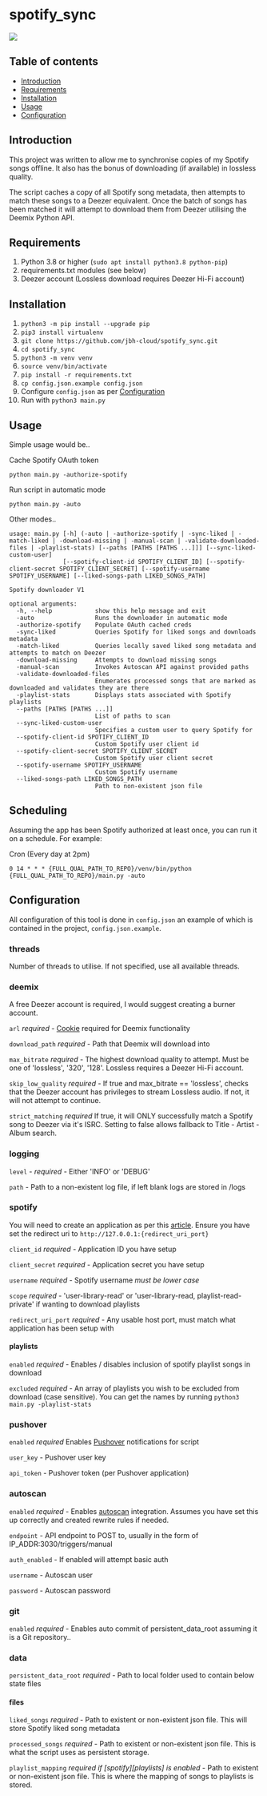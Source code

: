# spotify_sync
![](run_example.gif)
## Table of contents
* [Introduction](#Introduction)
* [Requirements](#Requirements)
* [Installation](#Installation)
* [Usage](#Usage)
* [Configuration](#Configuration)

## Introduction
This project was written to allow me to synchronise copies of my Spotify songs offline. It also has the bonus of downloading (if available) in lossless quality.

The script caches a copy of all Spotify song metadata, then attempts to match these songs to a Deezer equivalent. Once the batch of songs has been matched it will attempt to download them from Deezer utilising the Deemix Python API.
	
## Requirements
1. Python 3.8 or higher (```sudo apt install python3.8 python-pip```)
2. requirements.txt modules (see below)
3. Deezer account (Lossless download requires Deezer Hi-Fi account)
	
## Installation
1. ```python3 -m pip install --upgrade pip```
2. ```pip3 install virtualenv```
3. ```git clone https://github.com/jbh-cloud/spotify_sync.git```
4. ```cd spotify_sync```
5. ```python3 -m venv venv```
6. ```source venv/bin/activate```
7. ```pip install -r requirements.txt```
8. ```cp config.json.example config.json```
9. Configure ```config.json``` as per [Configuration](#Configuration)
10. Run with ```python3 main.py```

## Usage

Simple usage would be..

Cache Spotify OAuth token
```
python main.py -authorize-spotify
```
Run script in automatic mode
```
python main.py -auto
```

Other modes..

```
usage: main.py [-h] (-auto | -authorize-spotify | -sync-liked | -match-liked | -download-missing | -manual-scan | -validate-downloaded-files | -playlist-stats) [--paths [PATHS [PATHS ...]]] [--sync-liked-custom-user]
               [--spotify-client-id SPOTIFY_CLIENT_ID] [--spotify-client-secret SPOTIFY_CLIENT_SECRET] [--spotify-username SPOTIFY_USERNAME] [--liked-songs-path LIKED_SONGS_PATH]

Spotify downloader V1

optional arguments:
  -h, --help            show this help message and exit
  -auto                 Runs the downloader in automatic mode
  -authorize-spotify    Populate OAuth cached creds
  -sync-liked           Queries Spotify for liked songs and downloads metadata
  -match-liked          Queries locally saved liked song metadata and attempts to match on Deezer
  -download-missing     Attempts to download missing songs
  -manual-scan          Invokes Autoscan API against provided paths
  -validate-downloaded-files
                        Enumerates processed songs that are marked as downloaded and validates they are there
  -playlist-stats       Displays stats associated with Spotify playlists
  --paths [PATHS [PATHS ...]]
                        List of paths to scan
  --sync-liked-custom-user
                        Specifies a custom user to query Spotify for
  --spotify-client-id SPOTIFY_CLIENT_ID
                        Custom Spotify user client id
  --spotify-client-secret SPOTIFY_CLIENT_SECRET
                        Custom Spotify user client secret
  --spotify-username SPOTIFY_USERNAME
                        Custom Spotify username
  --liked-songs-path LIKED_SONGS_PATH
                        Path to non-existent json file

```

## Scheduling
Assuming the app has been Spotify authorized at least once, you can run it on a schedule. For example:

Cron (Every day at 2pm)
```
0 14 * * * {FULL_QUAL_PATH_TO_REPO}/venv/bin/python {FULL_QUAL_PATH_TO_REPO}/main.py -auto 
```

## Configuration
All configuration of this tool is done in ```config.json``` an example of which is contained in the project, ```config.json.example```.

### threads

Number of threads to utilise. If not specified, use all available threads.

### deemix

A free Deezer account is required, I would suggest creating a burner account. 

`arl` *required* - [Cookie](https://pastebin.com/Wn7TaZFB) required for Deemix functionality

`download_path` *required* - Path that Deemix will download into

`max_bitrate` *required* - The highest download quality to attempt. Must be one of 'lossless', '320', '128'. Lossless requires a Deezer Hi-Fi account.

`skip_low_quality` *required* - If true and max_bitrate == 'lossless', checks that the Deezer account has privileges to stream Lossless audio. If not, it will not attempt to continue.

`strict_matching` *required* If true, it will ONLY successfully match a Spotify song to Deezer via it's ISRC. Setting to false allows fallback to Title - Artist - Album search.

### logging

`level` - *required* - Either 'INFO' or 'DEBUG'

`path` - Path to a non-existent log file, if left blank logs are stored in /logs

### spotify

You will need to create an application as per this [article](https://developer.spotify.com/documentation/general/guides/app-settings/). Ensure you have set the redirect uri to `http://127.0.0.1:{redirect_uri_port}`

`client_id` *required* - Application ID you have setup

`client_secret` *required* - Application secret you have setup

`username` *required* -  Spotify username *must be lower case*

`scope` *required* -  'user-library-read' or 'user-library-read, playlist-read-private' if wanting to download playlists

`redirect_uri_port` *required* - Any usable host port, must match what application has been setup with

#### playlists

`enabled` *required* - Enables / disables inclusion of spotify playlist songs in download

`excluded` *required* - An array of playlists you wish to be excluded from download (case sensitive). You can get the names by running ```python3 main.py -playlist-stats```  

### pushover

`enabled` *required* Enables [Pushover](https://pushover.net/) notifications for script

`user_key` - Pushover user key 

`api_token` - Pushover token (per Pushover application)

### autoscan

`enabled` *required* - Enables [autoscan](https://github.com/Cloudbox/autoscan) integration. Assumes you have set this up correctly and created rewrite rules if needed.

`endpoint` - API endpoint to POST to, usually in the form of IP_ADDR:3030/triggers/manual

`auth_enabled` - If enabled will attempt basic auth

`username` - Autoscan user

`password` - Autoscan password

### git

`enabled` *required* - Enables auto commit of persistent_data_root assuming it is a Git repository..

### data

`persistent_data_root` *required* - Path to local folder used to contain below state files 

#### files

`liked_songs` *required* - Path to existent or non-existent json file. This will store Spotify liked song metadata

`processed_songs` *required* - Path to existent or non-existent json file. This is what the script uses as persistent storage.

`playlist_mapping` *required if [spotify][playlists] is enabled* - Path to existent or non-existent json file. This is where the mapping of songs to playlists is stored.
